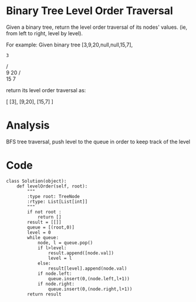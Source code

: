# Binary Tree Level Order Traversal
Given a binary tree, return the level order traversal of its nodes' values. (ie, from left to right, level by level).

For example:
Given binary tree [3,9,20,null,null,15,7],

    3
   / \
  9  20
    /  \
   15   7

return its level order traversal as:

[
  [3],
  [9,20],
  [15,7]
]

# Analysis
BFS tree traversal, push level to the queue in order to keep track of the level
# Code
```
class Solution(object):
    def levelOrder(self, root):
        """
        :type root: TreeNode
        :rtype: List[List[int]]
        """
        if not root :
            return []
        result = [[]]
        queue = [(root,0)]
        level = 0
        while queue:
            node, l = queue.pop()
            if l>level:
                result.append([node.val])
                level = l
            else:
                result[level].append(node.val)
            if node.left:
                queue.insert(0,(node.left,l+1))
            if node.right:
                queue.insert(0,(node.right,l+1))
        return result
```